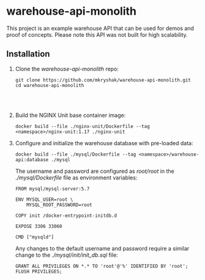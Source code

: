 # warehouse-api-monolith
This project is an example warehouse API that can be used for demos and proof of concepts. Please note this API was not built for high scalability.

## Installation ##
1.  Clone the *warehouse-api-monolith* repo:
    ```
    git clone https://github.com/mkryshak/warehouse-api-monolith.git
    cd warehouse-api-monolith
    ```
    <br>
    <br>
2. Build the NGINX Unit base container image:
   
   ```
   docker build --file ./nginx-unit/Dockerfile --tag <namespace>/nginx-unit:1.17 ./nginx-unit
   ```
   
3. Configure and initialize the warehouse database with pre-loaded data:
   
   ```
   docker build --file ./mysql/Dockerfile --tag <namespace>/warehouse-api:database ./mysql
   ```
   The username and password are configured as *root/root* in the *./mysql/Dockerfile* file as environment variables:
   ```
   FROM mysql/mysql-server:5.7
   
   ENV MYSQL_USER=root \
       MYSQL_ROOT_PASSWORD=root
   
   COPY init /docker-entrypoint-initdb.d
   
   EXPOSE 3306 33060
   
   CMD ["mysqld"]
   ```
   Any changes to the default username and password require a similar change to the *./mysql/init/init_db.sql* file:
   ```
   GRANT ALL PRIVILEGES ON *.* TO 'root'@'%' IDENTIFIED BY 'root';
   FLUSH PRIVILEGES;
   ```
   
